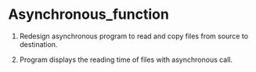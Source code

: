# Asynchronous_function


1. Redesign asynchronous program to read and copy files from source to destination.

2. Program displays the reading time of files with asynchronous call.
